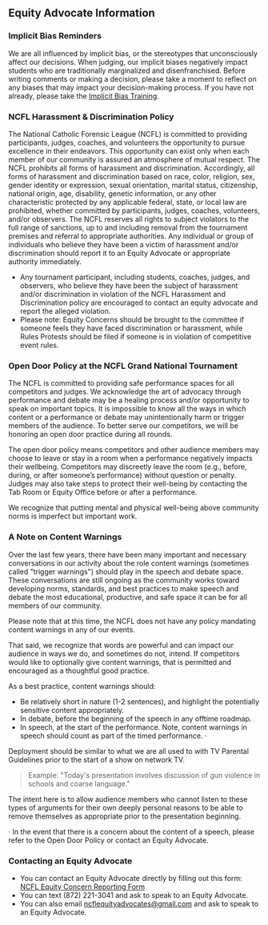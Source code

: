 ## Equity Advocate Information

### Implicit Bias Reminders

We are all influenced by implicit bias, or the stereotypes that unconsciously
affect our decisions. When judging, our implicit biases negatively impact
students who are traditionally marginalized and disenfranchised. Before writing
comments or making a decision, please take a moment to reflect on any biases
that may impact your decision-making process. If you have not already, please
take the [Implicit Bias Training](https://docs.google.com/forms/d/e/1FAIpQLSeOWgcJfxeOt_92jbEMf6NfkVSPcvU-DwT2Q3dsmhdb9ptB1g/viewform?usp=sf_link).

### NCFL Harassment & Discrimination Policy

The National Catholic Forensic League (NCFL) is committed to providing
participants, judges, coaches, and volunteers the opportunity to pursue
excellence in their endeavors. This opportunity can exist only when each member
of our community is assured an atmosphere of mutual respect. The NCFL prohibits
all forms of harassment and discrimination. Accordingly, all forms of
harassment and discrimination based on race, color, religion, sex, gender
identity or expression, sexual orientation, marital status, citizenship,
national origin, age, disability, genetic information, or any other
characteristic protected by any applicable federal, state, or local law are
prohibited, whether committed by participants, judges, coaches, volunteers,
and/or observers. The NCFL reserves all rights to subject violators to the full
range of sanctions, up to and including removal from the tournament premises
and referral to appropriate authorities. Any individual or group of individuals
who believe they have been a victim of harassment and/or discrimination should
report it to an Equity Advocate or appropriate authority immediately.

* Any tournament participant, including students, coaches, judges, and
observers, who believe they have been the subject of harassment and/or
discrimination in violation of the NCFL Harassment and Discrimination policy
are encouraged to contact an equity advocate and report the alleged violation.
* Please note: Equity Concerns should be brought to the committee if someone
feels they have faced discrimination or harassment, while Rules Protests should
be filed if someone is in violation of competitive event rules.

### Open Door Policy at the NCFL Grand National Tournament

The NCFL is committed to providing safe performance spaces for all competitors
and judges. We acknowledge the art of advocacy through performance and debate
may be a healing process and/or opportunity to speak on important topics. It is
impossible to know all the ways in which content or a performance or debate may
unintentionally harm or trigger members of the audience. To better serve our
competitors, we will be honoring an open door practice during all rounds.

The open door policy means competitors and other audience members may choose to
leave or stay in a room when a performance negatively impacts their wellbeing.
Competitors may discreetly leave the room (e.g., before, during, or after
someone’s performance) without question or penalty. Judges may also take steps
to protect their well-being by contacting the Tab Room or Equity Office before
or after a performance.

We recognize that putting mental and physical well-being above community norms
is imperfect but important work.

### A Note on Content Warnings

Over the last few years, there have been many important and necessary
conversations in our activity about the role content warnings (sometimes called
"trigger warnings") should play in the speech and debate space. These
conversations are still ongoing as the community works toward developing norms,
standards, and best practices to make speech and debate the most educational,
productive, and safe space it can be for all members of our community.

Please note that at this time, the NCFL does not have any policy mandating
content warnings in any of our events.

That said, we recognize that words are powerful and can impact our audience in
ways we do, and sometimes do not, intend. If competitors would like to
optionally give content warnings, that is permitted and encouraged as a
thoughtful good practice.

As a best practice, content warnings should:

* Be relatively short in nature (1-2 sentences), and highlight the
  potentially sensitive content appropriately. 
* In debate, before the beginning of the speech in any offtime roadmap. 
* In speech, at the start of the performance. Note, content warnings in
  speech should count as part of the timed performance. ·

Deployment should be similar to what we are all used to with TV Parental
Guidelines prior to the start of a show on network TV.

> Example: "Today's presentation involves discussion of gun violence in schools
> and coarse language." 

The intent here is to allow audience members who cannot listen to these types
of arguments for their own deeply personal reasons to be able to remove
themselves as appropriate prior to the presentation beginning.

· In the event that there is a concern about the content of a speech, please
refer to the Open Door Policy or contact an Equity Advocate.

### Contacting an Equity Advocate

* You can contact an Equity Advocate directly by filling out this form: [NCFL
  Equity Concern Reporting Form](https://docs.google.com/forms/d/e/1FAIpQLScQK8AJkpY17L9k4sInTWZq2NgoPSTnBl28T1fL7NymOAaTDg/viewform?usp=sf_link)
* You can text (872) 221-3041 and ask to speak to an Equity Advocate.
* You can also email [ncflequityadvocates@gmail.com](email) and ask to speak to
  an Equity Advocate.
